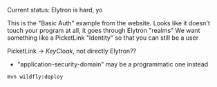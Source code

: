 Current status: Elytron is hard, yo

This is the "Basic Auth" example from the website. Looks like it doesn't touch your program at all, it goes through Elytron "realms"
We want something like a PicketLink "Identity" so that you can still be a user

PicketLink -> *KeyCloak*, not directly Elytron??

- "application-security-domain" may be a programmatic one instead

```mvn wildfly:deploy```